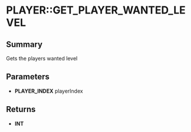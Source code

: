 # PLAYER::GET_PLAYER_WANTED_LEVEL

## Summary
Gets the players wanted level

## Parameters
* **PLAYER_INDEX** playerIndex

## Returns
* **INT**